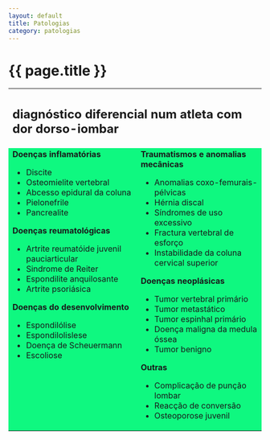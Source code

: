 ```yaml
---
layout: default
title: Patologias
category: patologias
---
```


# {{ page.title }}

<table width="100%" border="0" cellspacing="7" cellpadding="5">
<tbody>
<tr>
<td colspan="2" valign="top">
<h2>diagnóstico diferencial num atleta com dor dorso-iombar</h2>
</td>
</tr>
<tr>
<td valign="top" bgcolor="# f8f8f8"><strong>Doenças inflamatórias</strong>
<ul>
  <li>Discite</li>
  <li>Osteomielite vertebral</li>
  <li>Abcesso epidural da coluna</li>
  <li>Pielonefrile</li>
  <li>Pancrealite</li>
</ul>
<strong>Doenças reumatológicas</strong>
<ul>
  <li>Artrite reumatóide juvenil pauciarticular</li>
  <li>Sindrome de Reiter</li>
  <li>Espondilite anquilosante</li>
  <li>Artrite psoriásica</li>
</ul>
<strong>Doenças do desenvolvimento</strong>
<ul>
  <li>Espondilólise</li>
  <li>Espondilolislese</li>
  <li>Doença de Scheuermann</li>
  <li>Escoliose</li>
</ul>
</td>
<td valign="top" bgcolor="# f8f8f8"><strong>Traumatismos e anomalias mecânicas</strong>
<ul>
  <li>Anomalias coxo-femurais-pélvicas</li>
  <li>Hérnia discal</li>
  <li>Síndromes de uso excessivo</li>
  <li>Fractura vertebral de esforço</li>
  <li>Instabilidade da coluna cervical superior</li>
</ul>
<strong>Doenças neoplásicas</strong>
<ul>
  <li>Tumor vertebral primário</li>
  <li>Tumor metastático</li>
  <li>Tumor espinhal primário</li>
  <li>Doença maligna da medula óssea</li>
  <li>Tumor benigno</li>
</ul>
<strong>Outras</strong>
<ul>
  <li>Complicação de punção lombar</li>
  <li>Reacção de conversão</li>
  <li>Osteoporose juvenil</li>
</ul>
</td>
</tr>
</tbody>
</table>
